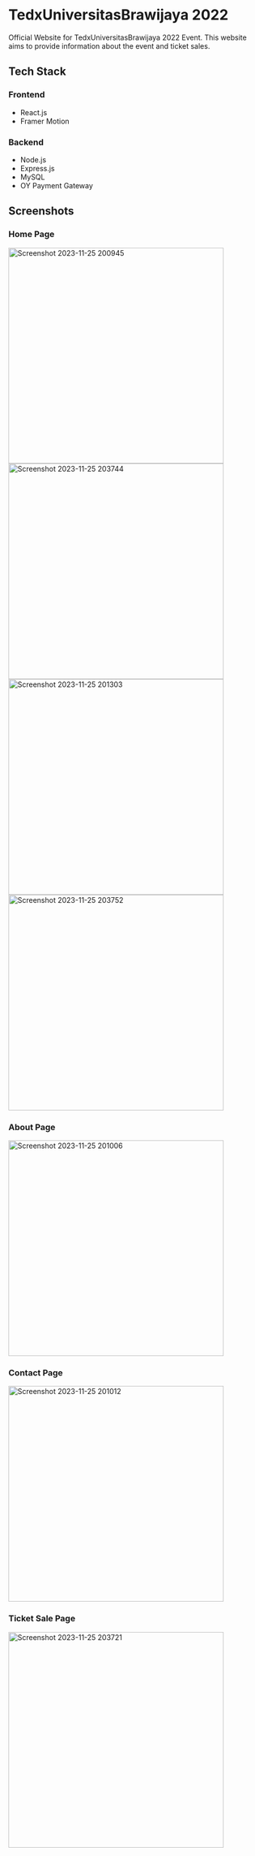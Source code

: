 # TedxUniversitasBrawijaya 2022 
Official Website for TedxUniversitasBrawijaya 2022 Event. This website aims to provide information about the event and ticket sales. 

## Tech Stack
### Frontend
- React.js
- Framer Motion


### Backend
- Node.js
- Express.js
- MySQL
- OY Payment Gateway

## Screenshots
### Home Page
<img width="425" alt="Screenshot 2023-11-25 200945" src="https://github.com/alfonsus20/tedxub-2022/assets/58034788/64954c80-5d95-49fe-ad6c-e971803277e5">
<img width="425" alt="Screenshot 2023-11-25 203744" src="https://github.com/alfonsus20/tedxub-2022/assets/58034788/f2bf2a18-1aaf-470d-8bc6-6a323d5e226a">
<img width="425" alt="Screenshot 2023-11-25 201303" src="https://github.com/alfonsus20/tedxub-2022/assets/58034788/0de57038-cbd0-4442-9172-ff6da4ba2b74">
<img width="425" alt="Screenshot 2023-11-25 203752" src="https://github.com/alfonsus20/tedxub-2022/assets/58034788/8aed3eba-14a0-4d9f-b325-13858baf63a0">

### About Page
<img width="425" alt="Screenshot 2023-11-25 201006" src="https://github.com/alfonsus20/tedxub-2022/assets/58034788/19ab1acf-646d-40fd-8b39-2ab0149cda57">

### Contact Page
<img width="425" alt="Screenshot 2023-11-25 201012" src="https://github.com/alfonsus20/tedxub-2022/assets/58034788/02d1f04f-dd19-4463-a98f-7dae8c09a512">

### Ticket Sale Page
<img width="425" alt="Screenshot 2023-11-25 203721" src="https://github.com/alfonsus20/tedxub-2022/assets/58034788/42a79205-9b71-4449-9645-34ac879e1ef8">

